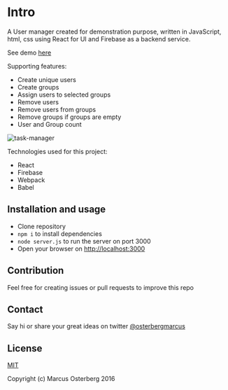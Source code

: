 # Intro

A User manager created for demonstration purpose, written in JavaScript, html, css using React for UI and Firebase as a backend service.

See demo [here](http://osterbergmarcus.github.io/usrmgmt/)

Supporting features:
* Create unique users
* Create groups
* Assign users to selected groups
* Remove users
* Remove users from groups
* Remove groups if groups are empty
* User and Group count

![task-manager](/content/screenshot.JPG?raw=true)

Technologies used for this project:
* React
* Firebase
* Webpack
* Babel

## Installation and usage
* Clone repository
* `npm i` to install dependencies
* `node server.js` to run the server on port 3000
* Open your browser on [http://localhost:3000](http://localhost:3000)

## Contribution

Feel free for creating issues or pull requests to improve this repo

## Contact
Say hi or share your great ideas on twitter
[@osterbergmarcus](http://www.twitter.com/osterbergmarcus)

## License
[MIT](https://opensource.org/licenses/MIT)

Copyright (c) Marcus Osterberg 2016
